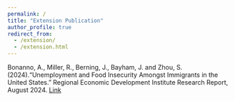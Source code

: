 ```yaml
---
permalink: /
title: "Extension Publication"
author_profile: true
redirect_from: 
  - /extension/
  - /extension.html
---
```

Bonanno, A., Miller, R., Berning, J., Bayham, J. and Zhou, S. (2024).“Unemployment and Food Insecurity Amongst
Immigrants in the United States.” Regional Economic Development Institute Research Report, August 2024. [Link](https://csuredi.org/redi_reports/unemployment-and-food-insecurity-amongst-immigrants-in-the-united-states/) 
